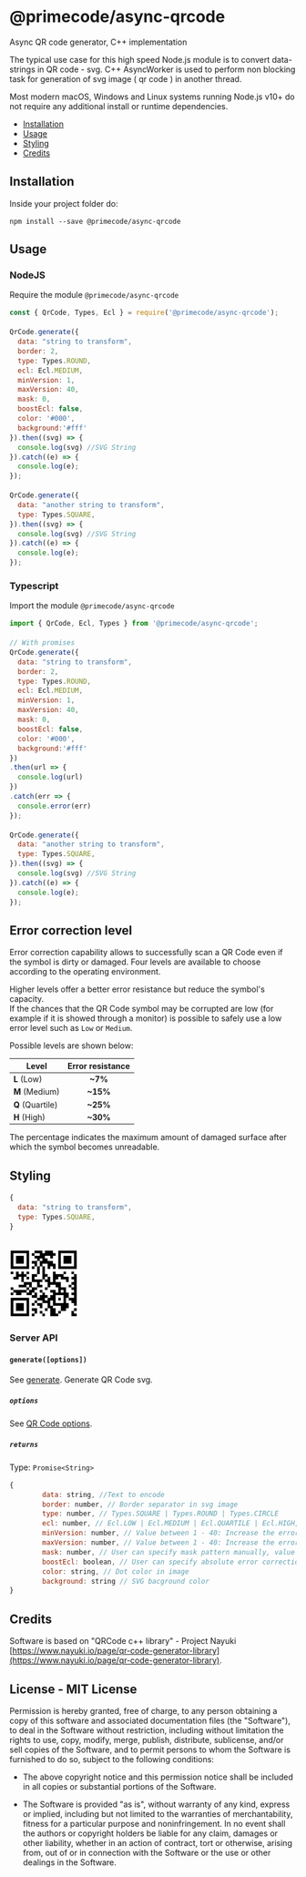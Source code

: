 @primecode/async-qrcode
=========================
Async QR code generator, C++ implementation

The typical use case for this high speed Node.js module is to convert data-strings in QR code - svg.
C++ AsyncWorker is used to perform non blocking task for generation of svg image ( qr code ) in another thread.

Most modern macOS, Windows and Linux systems running Node.js v10+ do not require any additional install or runtime dependencies.

- [Installation](#installation)
- [Usage](#usage)
- [Styling](#styling)
- [Credits](#credits)


## Installation
Inside your project folder do:

```shell
npm install --save @primecode/async-qrcode
```

## Usage

### NodeJS
Require the module `@primecode/async-qrcode`

```javascript
const { QrCode, Types, Ecl } = require('@primecode/async-qrcode');

QrCode.generate({
  data: "string to transform",
  border: 2,
  type: Types.ROUND,
  ecl: Ecl.MEDIUM,
  minVersion: 1,
  maxVersion: 40,
  mask: 0,
  boostEcl: false,
  color: '#000',
  background:'#fff'
}).then((svg) => {
  console.log(svg) //SVG String
}).catch((e) => {
  console.log(e);
});

QrCode.generate({
  data: "another string to transform",
  type: Types.SQUARE,
}).then((svg) => {
  console.log(svg) //SVG String
}).catch((e) => {
  console.log(e);
});

```

### Typescript
Import the module `@primecode/async-qrcode`

```javascript
import { QrCode, Ecl, Types } from '@primecode/async-qrcode';

// With promises
QrCode.generate({
  data: "string to transform",
  border: 2,
  type: Types.ROUND,
  ecl: Ecl.MEDIUM,
  minVersion: 1,
  maxVersion: 40,
  mask: 0,
  boostEcl: false,
  color: '#000',
  background:'#fff'
})
.then(url => {
  console.log(url)
})
.catch(err => {
  console.error(err)
});

QrCode.generate({
  data: "another string to transform",
  type: Types.SQUARE,
}).then((svg) => {
  console.log(svg) //SVG String
}).catch((e) => {
  console.log(e);
});
```

## Error correction level
Error correction capability allows to successfully scan a QR Code even if the symbol is dirty or damaged.
Four levels are available to choose according to the operating environment.

Higher levels offer a better error resistance but reduce the symbol's capacity.<br>
If the chances that the QR Code symbol may be corrupted are low (for example if it is showed through a monitor)
is possible to safely use a low error level such as `Low` or `Medium`.

Possible levels are shown below:

| Level            | Error resistance |
|------------------|:----------------:|
| **L** (Low)      | **~7%**          |
| **M** (Medium)   | **~15%**         |
| **Q** (Quartile) | **~25%**         |
| **H** (High)     | **~30%**         |

The percentage indicates the maximum amount of damaged surface after which the symbol becomes unreadable.

## Styling

```javascript
{
  data: "string to transform",
  type: Types.SQUARE,
}
```
<br>
<img src="https://github.com/primecodecom/files/raw/master/SQUARE.png" width="120" height="120">


### Server API
#### `generate([options])`
See [generate](#generate-options).
Generate QR Code svg.

##### `options`
See [QR Code options](#qr-code-options).

##### `returns`
Type: `Promise<String>`

```javascript
{
        data: string, //Text to encode
        border: number, // Border separator in svg image
        type: number, // Types.SQUARE | Types.ROUND | Types.CIRCLE
        ecl: number, // Ecl.LOW | Ecl.MEDIUM | Ecl.QUARTILE | Ecl.HIGH,
        minVersion: number, // Value between 1 - 40: Increase the error correction level
        maxVersion: number, // Value between 1 - 40: Increase the error correction level
        mask: number, // User can specify mask pattern manually, value between 0 - 7
        boostEcl: boolean, // User can specify absolute error correction level, or allow the library to boost it if it doesn't increase the version number
        color: string, // Dot color in image
        background: string // SVG bacground color
}
```

## Credits
Software is based on "QRCode c++ library" - Project Nayuki [https://www.nayuki.io/page/qr-code-generator-library](https://www.nayuki.io/page/qr-code-generator-library).

License - MIT License
-------

Permission is hereby granted, free of charge, to any person obtaining a copy of
this software and associated documentation files (the "Software"), to deal in
the Software without restriction, including without limitation the rights to
use, copy, modify, merge, publish, distribute, sublicense, and/or sell copies of
the Software, and to permit persons to whom the Software is furnished to do so,
subject to the following conditions:

* The above copyright notice and this permission notice shall be included in
  all copies or substantial portions of the Software.

* The Software is provided "as is", without warranty of any kind, express or
  implied, including but not limited to the warranties of merchantability,
  fitness for a particular purpose and noninfringement. In no event shall the
  authors or copyright holders be liable for any claim, damages or other
  liability, whether in an action of contract, tort or otherwise, arising from,
  out of or in connection with the Software or the use or other dealings in the
  Software.